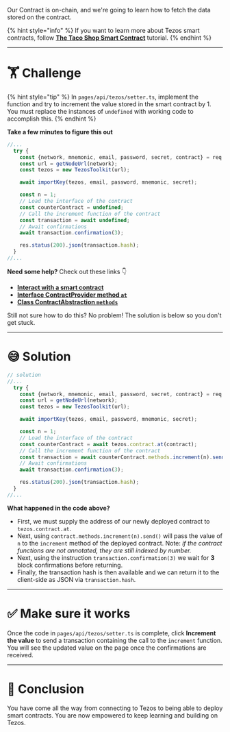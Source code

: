 Our Contract is on-chain, and we're going to learn how to fetch the data stored on the contract.

{% hint style="info" %}
If you want to learn more about Tezos smart contracts, follow [**The Taco Shop Smart Contract**](https://ligolang.org/docs/tutorials/get-started/tezos-taco-shop-smart-contract) tutorial.
{% endhint %}

---

# 🏋️ Challenge

{% hint style="tip" %}
In `pages/api/tezos/setter.ts`, implement the function and try to increment the value stored in the smart contract by 1. You must replace the instances of `undefined` with working code to accomplish this.
{% endhint %}

**Take a few minutes to figure this out**

```typescript
//...
  try {
    const {network, mnemonic, email, password, secret, contract} = req.body;
    const url = getNodeUrl(network);
    const tezos = new TezosToolkit(url);

    await importKey(tezos, email, password, mnemonic, secret);

    const n = 1;
    // Load the interface of the contract
    const counterContract = undefined;
    // Call the increment function of the contract
    const transaction = await undefined;
    // Await confirmations
    await transaction.confirmation(3);

    res.status(200).json(transaction.hash);
  }
//...
```

**Need some help?** Check out these links 👇

- [**Interact with a smart contract**](https://tezostaquito.io/docs/quick_start/#interact-with-a-smart-contract)
- [**Interface ContractProvider method `at`**](https://tezostaquito.io/typedoc/interfaces/_taquito_taquito.contractprovider.html#at)
- [**Class ContractAbstraction `methods`**](https://tezostaquito.io/typedoc/classes/_taquito_taquito.contractabstraction.html#methods)

Still not sure how to do this? No problem! The solution is below so you don't get stuck.

---

# 😅 Solution

```typescript
// solution
//...
  try {
    const {network, mnemonic, email, password, secret, contract} = req.body;
    const url = getNodeUrl(network);
    const tezos = new TezosToolkit(url);

    await importKey(tezos, email, password, mnemonic, secret);

    const n = 1;
    // Load the interface of the contract
    const counterContract = await tezos.contract.at(contract);
    // Call the increment function of the contract
    const transaction = await counterContract.methods.increment(n).send();
    // Await confirmations
    await transaction.confirmation(3);

    res.status(200).json(transaction.hash);
  }
//...
```

**What happened in the code above?**

- First, we must supply the address of our newly deployed contract to `tezos.contract.at`.
- Next, using `contract.methods.increment(n).send()` will pass the value of `n` to the `increment` method of the deployed contract. Note: _if the contract functions are not annotated, they are still indexed by number._
- Next, using the instruction `transaction.confirmation(3)` we wait for **3** block confirmations before returning.
- Finally, the transaction hash is then available and we can return it to the client-side as JSON via `transaction.hash`.

---

# ✅ Make sure it works

Once the code in `pages/api/tezos/setter.ts` is complete, click **Increment the value** to send a transaction containing the call to the `increment` function. You will see the updated value on the page once the confirmations are received.

---

# 🏁 Conclusion

You have come all the way from connecting to Tezos to being able to deploy smart contracts. You are now empowered to keep learning and building on Tezos.
